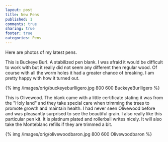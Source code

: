 ```yaml
---
layout: post
title: New Pens
published: 1
comments: true
sharing: true
footer: true
categories: Pens
---
```

Here are photos of my latest pens.

This is Buckeye Burl. A stabilized pen blank. I was afraid it would be difficult to work with but it really did not seem any different then regular wood. Of course with all the worm holes it had a greater chance of breaking. I am pretty happy with how it turned out.

{% img /images/orig/buckeyeburlligero.jpg 800 600 BuckeyeBurlligero %}


This is Olivewood. The blank came with a little certificate stating it was from the "Holy land" and they take special care when trimming the trees to promote growth and maintain health. I had never seen Olivewood before and was pleasantly surprised to see the beautiful grain. I also really like this particular pen kit. It is platinum plated and rollerball writes nicely. It will also take the Monteblanc refills if they are trimmed a bit.

{% img /images/orig/olivewoodbaron.jpg 800 600 Olivewoodbaron %}
